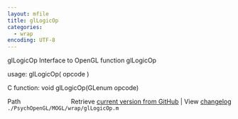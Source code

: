 ```yaml
---
layout: mfile
title: glLogicOp
categories:
  - wrap
encoding: UTF-8
---
```


glLogicOp  Interface to OpenGL function glLogicOp  

usage:  glLogicOp( opcode )  

C function:  void glLogicOp(GLenum opcode)  


<div class="code_header" style="text-align:right;">
  <span style="float:left;">Path&nbsp;&nbsp;</span> <span class="counter">Retrieve <a href=
  "https://raw.github.com/Psychtoolbox-3/Psychtoolbox-3/beta/./PsychOpenGL/MOGL/wrap/glLogicOp.m">current version from GitHub</a> | View <a href=
  "https://github.com/Psychtoolbox-3/Psychtoolbox-3/commits/beta/./PsychOpenGL/MOGL/wrap/glLogicOp.m">changelog</a></span>
</div>
<div class="code">
  <code>./PsychOpenGL/MOGL/wrap/glLogicOp.m</code>
</div>
